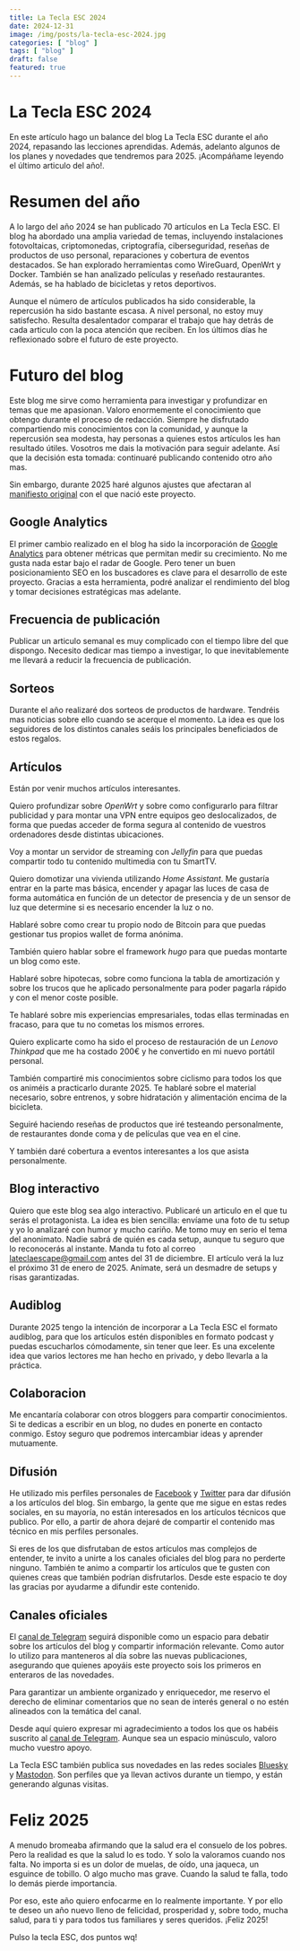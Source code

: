 ```yaml
---
title: La Tecla ESC 2024
date: 2024-12-31
image: /img/posts/la-tecla-esc-2024.jpg
categories: [ "blog" ]
tags: [ "blog" ]
draft: false
featured: true
---
```


# La Tecla ESC 2024

En este artículo hago un balance del blog La Tecla ESC durante el año 2024, repasando las lecciones aprendidas. Además, adelanto algunos de los planes y novedades que tendremos para 2025. ¡Acompáñame leyendo el último articulo del año!.

# Resumen del año

A lo largo del año 2024 se han publicado 70 artículos en La Tecla ESC. El blog ha abordado una amplia variedad de temas, incluyendo instalaciones fotovoltaicas, criptomonedas, criptografía, ciberseguridad, reseñas de productos de uso personal, reparaciones y cobertura de eventos destacados. Se han explorado herramientas como WireGuard, OpenWrt y Docker. También se han analizado películas y reseñado restaurantes. Además, se ha hablado de bicicletas y retos deportivos.

Aunque el número de artículos publicados ha sido considerable, la repercusión ha sido bastante escasa. A nivel personal, no estoy muy satisfecho. Resulta desalentador comparar el trabajo que hay detrás de cada articulo con la poca atención que reciben. En los últimos días he reflexionado sobre el futuro de este proyecto.

# Futuro del blog

Este blog me sirve como herramienta para investigar y profundizar en temas que me apasionan. Valoro enormemente el conocimiento que obtengo durante el proceso de redacción. Siempre he disfrutado compartiendo mis conocimientos con la comunidad, y aunque la repercusión sea modesta, hay personas a quienes estos artículos les han resultado útiles. Vosotros me dais la motivación para seguir adelante. Así que la decisión esta tomada: continuaré publicando contenido otro año mas.

Sin embargo, durante 2025 haré algunos ajustes que afectaran al [manifiesto original](/post/2024/la-tecla-esc-manifiesto) con el que nació este proyecto.

## Google Analytics

El primer cambio realizado en el blog ha sido la incorporación de [Google Analytics](https://developers.google.com/analytics) para obtener métricas que permitan medir su crecimiento. No me gusta nada estar bajo el radar de Google. Pero tener un buen posicionamiento SEO en los buscadores es clave para el desarrollo de este proyecto. Gracias a esta herramienta, podré analizar el rendimiento del blog y tomar decisiones estratégicas mas adelante.

## Frecuencia de publicación

Publicar un articulo semanal es muy complicado con el tiempo libre del que dispongo. Necesito dedicar mas tiempo a investigar, lo que inevitablemente me llevará a reducir la frecuencia de publicación.

## Sorteos

Durante el año realizaré dos sorteos de productos de hardware. Tendréis mas noticias sobre ello cuando se acerque el momento. La idea es que los seguidores de los distintos canales seáis los principales beneficiados de estos regalos.

## Artículos

Están por venir muchos artículos interesantes.

Quiero profundizar sobre *OpenWrt* y sobre como configurarlo para filtrar publicidad y para montar una VPN entre equipos geo deslocalizados, de forma que puedas acceder de forma segura al contenido de vuestros ordenadores desde distintas ubicaciones.

Voy a montar un servidor de streaming con *Jellyfin* para que puedas compartir todo tu contenido multimedia con tu SmartTV.

Quiero domotizar una vivienda utilizando *Home Assistant*. Me gustaría entrar en la parte mas básica, encender y apagar las luces de casa de forma automática en función de un detector de presencia y de un sensor de luz que determine si es necesario encender la luz o no.

Hablaré sobre como crear tu propio nodo de Bitcoin para que puedas gestionar tus propios wallet de forma anónima.

También quiero hablar sobre el framework *hugo* para que puedas montarte un blog como este.

Hablaré sobre hipotecas, sobre como funciona la tabla de amortización y sobre los trucos que he aplicado personalmente para poder pagarla rápido y con el menor coste posible.

Te hablaré sobre mis experiencias empresariales, todas ellas terminadas en fracaso, para que tu no cometas los mismos errores.

Quiero explicarte como ha sido el proceso de restauración de un *Lenovo Thinkpad* que me ha costado 200€ y he convertido en mi nuevo portátil personal.

También compartiré mis conocimientos sobre ciclismo para todos los que os animéis a practicarlo durante 2025. Te hablaré sobre el material necesario, sobre entrenos, y sobre hidratación y alimentación encima de la bicicleta.

Seguiré haciendo reseñas de productos que iré testeando personalmente, de restaurantes donde coma y de películas que vea en el cine.

Y también daré cobertura a eventos interesantes a los que asista personalmente.

## Blog interactivo

Quiero que este blog sea algo interactivo. Publicaré un articulo en el que tu serás el protagonista. La idea es bien sencilla: envíame una foto de tu setup y yo lo analizaré con humor y mucho cariño. Me tomo muy en serio el tema del anonimato. Nadie sabrá de quién es cada setup, aunque tu seguro que lo reconocerás al instante. Manda tu foto al correo lateclaescape@gmail.com antes del 31 de diciembre. El artículo verá la luz el próximo 31 de enero de 2025. Anímate, será un desmadre de setups y risas garantizadas.

## Audiblog

Durante 2025 tengo la intención de incorporar a La Tecla ESC el formato audiblog, para que los artículos estén disponibles en formato podcast y puedas escucharlos cómodamente, sin tener que leer. Es una excelente idea que varios lectores me han hecho en privado, y debo llevarla a la práctica.

## Colaboracion

Me encantaría colaborar con otros bloggers para compartir conocimientos. Si te dedicas a escribir en un blog, no dudes en ponerte en contacto conmigo. Estoy seguro que podremos intercambiar ideas y aprender mutuamente.

## Difusión

He utilizado mis perfiles personales de [Facebook](https://www.facebook.com/aicastell) y [Twitter](https://x.com/aicastell) para dar difusión a los artículos del blog. Sin embargo, la gente que me sigue en estas redes sociales, en su mayoría, no están interesados en los artículos técnicos que publico. Por ello, a partir de ahora dejaré de compartir el contenido mas técnico en mis perfiles personales.

Si eres de los que disfrutaban de estos artículos mas complejos de entender, te invito a unirte a los canales oficiales del blog para no perderte ninguno. También te animo a compartir los artículos que te gusten con quienes creas que también podrían disfrutarlos. Desde este espacio te doy las gracias por ayudarme a difundir este contenido.

## Canales oficiales

El [canal de Telegram](https://t.me/lateclaescape) seguirá disponible como un espacio para debatir sobre los artículos del blog y compartir información relevante. Como autor lo utilizo para manteneros al día sobre las nuevas publicaciones, asegurando que quienes apoyáis este proyecto sois los primeros en enteraros de las novedades.

Para garantizar un ambiente organizado y enriquecedor, me reservo el derecho de eliminar comentarios que no sean de interés general o no estén alineados con la temática del canal.

Desde aquí quiero expresar mi agradecimiento a todos los que os habéis suscrito al [canal de Telegram](https://t.me/lateclaescape). Aunque sea un espacio minúsculo, valoro mucho vuestro apoyo.

La Tecla ESC también publica sus novedades en las redes sociales [Bluesky](https://bsky.app/profile/lateclaescape.bsky.social) y [Mastodon](https://mastodon.social/@lateclaescape). Son perfiles que ya llevan activos durante un tiempo, y están generando algunas visitas.

# Feliz 2025

A menudo bromeaba afirmando que la salud era el consuelo de los pobres. Pero la realidad es que la salud lo es todo. Y solo la valoramos cuando nos falta. No importa si es un dolor de muelas, de oído, una jaqueca, un esguince de tobillo. O algo mucho mas grave. Cuando la salud te falla, todo lo demás pierde importancia.

Por eso, este año quiero enfocarme en lo realmente importante. Y por ello te deseo un año nuevo lleno de felicidad, prosperidad y, sobre todo, mucha salud, para ti y para todos tus familiares y seres queridos. ¡Feliz 2025!

Pulso la tecla ESC, dos puntos wq!

